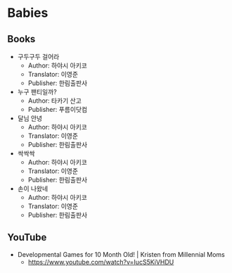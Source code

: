# Babies
## Books
* 구두구두 걸어라
  - Author: 하야시 아키코
  - Translator: 이영준
  - Publisher: 한림출판사
* 누구 팬티일까?
  - Author: 타카기 산고
  - Publisher: 푸름이닷컴
* 달님 안녕
  - Author: 하야시 아키코
  - Translator: 이영준
  - Publisher: 한림출판사
* 싹싹싹
  - Author: 하야시 아키코
  - Translator: 이영준
  - Publisher: 한림출판사
* 손이 나왔네
  - Author: 하야시 아키코
  - Translator: 이영준
  - Publisher: 한림출판사

## YouTube
* Developmental Games for 10 Month Old! | Kristen from Millennial Moms
  * https://www.youtube.com/watch?v=IucS5KiVHDU
